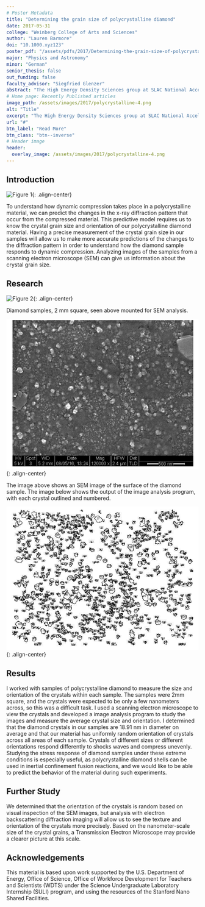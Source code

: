 ```yaml
---
# Poster Metadata
title: "Determining the grain size of polycrystalline diamond"
date: 2017-05-31
college: "Weinberg College of Arts and Sciences"
author: "Lauren Barmore"
doi: "10.1000.xyz123"
poster_pdf: "/assets/pdfs/2017/Determining-the-grain-size-of-polycrystalline-diamond-for-high-en.pdf"
major: "Physics and Astronomy"
minor: "German"
senior_thesis: false
out_funding: false
faculty_advisor: "Siegfried Glenzer"
abstract: "The High Energy Density Sciences group at SLAC National Accelerator Laboratory studies materials in extreme conditions such as very high temperatures and pressures. We use shock waves produced by the Linac Coherent Light Source to compress polycrystalline diamond samples. Compressing these samples allows us to use x-ray diffraction to study the changes to the material’s structure as it experiences high pressure conditions. As a result of the shock wave, the polycrystalline diamond samples undergo dynamic compression. Polycrystalline diamond is valuable to study because it can be formed into ablator capsules for use in inertial confinement fusion reactions."
# Home page: Recently Published articles
image_path: /assets/images/2017/polycrystalline-4.png
alt: "Title"
excerpt: "The High Energy Density Sciences group at SLAC National Accelerator Laboratory studies materials in extreme conditions such as very high temperatures and pressures. We use shock waves produced by the Linac Coherent Light Source to compress polycrystalline diamond samples."
url: "#"
btn_label: "Read More"
btn_class: "btn--inverse"
# Header image
header:
  overlay_image: /assets/images/2017/polycrystalline-4.png
---
```

## Introduction

![Figure 1](/assets/images/2017/polycrystalline-1.png){: .align-center}

To understand how dynamic compression takes place in a polycrystalline material, we can predict the changes in the x-ray diffraction pattern that occur from the compressed material. This predictive model requires us to know the crystal grain size and orientation of our polycrystalline diamond material. Having a precise measurement of the crystal grain size in our samples will allow us to make more accurate predictions of the changes to the diffraction pattern in order to understand how the diamond sample responds to dynamic compression.
Analyzing images of the samples from a scanning electron microscope (SEM) can give us information about the crystal grain size.

## Research

![Figure 2](/assets/images/2017/polycrystalline-2.png){: .align-center}

Diamond samples, 2 mm square, seen above mounted for SEM analysis.

![Figure 3](/assets/images/2017/polycrystalline-3.png){: .align-center}

The image above shows an SEM image of the surface of the diamond sample. The image below shows the output of the image analysis program, with each crystal outlined and numbered.

![Figure 4](/assets/images/2017/polycrystalline-4.png){: .align-center}

## Results

I worked with samples of polycrystalline diamond to measure the size and orientation of the crystals within each sample. The samples were 2mm square, and the crystals were expected to be only a few nanometers across, so this was a difficult task. I used a scanning electron microscope to view the crystals and developed a image analysis program to study the images and measure the average crystal size and orientation. I determined that the diamond crystals in our samples are 18.91 nm in diameter on average and that our material has uniformly random orientation of crystals across all areas of each sample. Crystals of different sizes or different orientations respond differently to shocks waves and compress unevenly. Studying the stress response of diamond samples under these extreme conditions is especially useful, as polycrystalline diamond shells can be used in inertial confinement fusion reactions, and we would like to be able to predict the behavior of the material during such experiments.

## Further Study

We determined that the orientation of the crystals is random based on visual inspection of the SEM images, but analysis with electron backscattering diffraction imaging will allow us to see the texture and orientation of the crystals more precisely. Based on the nanometer-scale size of the crystal grains, a Transmission Electron Microscope may provide a clearer picture at this scale.

## Acknowledgements

This material is based upon work supported by the U.S. Department of Energy, Office of Science, Office of Workforce Development for Teachers and Scientists (WDTS) under the Science Undergraduate Laboratory Internship (SULI) program, and using the resources of the Stanford Nano Shared Facilities.
